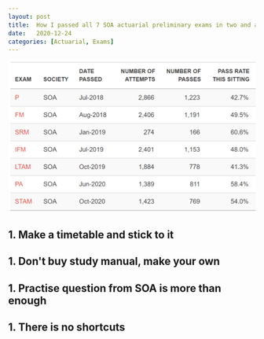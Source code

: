 ```yaml
---
layout: post
title:  How I passed all 7 SOA actuarial preliminary exams in two and a half years
date:   2020-12-24
categories: [Actuarial, Exams]
---
```


![alt text](/images/article_images/2020-12-24-How-to-pass-7-SOA/cover.png)


## 1. Make a timetable and stick to it



## 1. Don't buy study manual, make your own



## 1. Practise question from SOA is more than enough



## 1. There is no shortcuts






